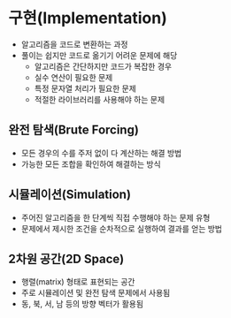 # 구현(Implementation)
- 알고리즘을 코드로 변환하는 과정
- 풀이는 쉽지만 코드로 옮기기 어려운 문제에 해당
  - 알고리즘은 간단하지만 코드가 복잡한 경우
  - 실수 연산이 필요한 문제
  - 특정 문자열 처리가 필요한 문제
  - 적절한 라이브러리를 사용해야 하는 문제

## 완전 탐색(Brute Forcing)
- 모든 경우의 수를 주저 없이 다 계산하는 해결 방법
- 가능한 모든 조합을 확인하여 해결하는 방식

## 시뮬레이션(Simulation)
- 주어진 알고리즘을 한 단계씩 직접 수행해야 하는 문제 유형
- 문제에서 제시한 조건을 순차적으로 실행하여 결과를 얻는 방법

## 2차원 공간(2D Space)
- 행렬(matrix) 형태로 표현되는 공간
- 주로 시뮬레이션 및 완전 탐색 문제에서 사용됨
- 동, 북, 서, 남 등의 방향 벡터가 활용됨